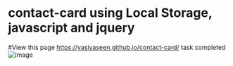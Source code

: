 # contact-card using Local Storage, javascript and jquery
#View this page https://yasiyaseen.github.io/contact-card/
task completed
![image](https://github.com/YasiYaseen/contact-card/assets/99872535/1a52e361-9561-4762-80b9-1741eefeae45)
